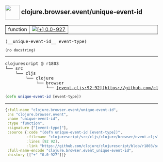 ## <img width="48px" valign="middle" src="http://i.imgur.com/Hi20huC.png"> clojure.browser.event/unique-event-id

 <table border="1">
<tr>
<td>function</td>
<td><a href="https://github.com/cljsinfo/api-refs/tree/0.0-927"><img valign="middle" alt="[+] 0.0-927" src="https://img.shields.io/badge/+-0.0--927-lightgrey.svg"></a> </td>
</tr>
</table>

 <samp>
(__unique-event-id__ event-type)<br>
</samp>

```
(no docstring)
```

---

 <pre>
clojurescript @ r1803
└── src
    └── cljs
        └── clojure
            └── browser
                └── <ins>[event.cljs:92-92](https://github.com/clojure/clojurescript/blob/r1803/src/cljs/clojure/browser/event.cljs#L92-L92)</ins>
</pre>

```clj
(defn unique-event-id [event-type])
```


---

```clj
{:full-name "clojure.browser.event/unique-event-id",
 :ns "clojure.browser.event",
 :name "unique-event-id",
 :type "function",
 :signature ["[event-type]"],
 :source {:code "(defn unique-event-id [event-type])",
          :filename "clojurescript/src/cljs/clojure/browser/event.cljs",
          :lines [92 92],
          :link "https://github.com/clojure/clojurescript/blob/r1803/src/cljs/clojure/browser/event.cljs#L92-L92"},
 :full-name-encode "clojure.browser.event_unique-event-id",
 :history [["+" "0.0-927"]]}

```
